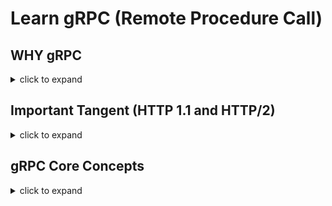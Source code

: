# Learn gRPC (Remote Procedure Call)

## WHY gRPC

<details>
<summary>click to expand</summary>

1. [gRPC](https://grpc.io/docs/what-is-grpc/introduction/) is created to
    1. Achieve low latency for service-to-service communication in a large-scale distributed system (e.g. microservices).
    1. Be super efficient over low-power and low-bandwidth systems.
    1. Run anywhere; support multi language/platform environments. Example, client could be in `GO` and server could be in `.NET`.
    1. and more ...

1. gRPC fast performance results from
    1. Leveraging HTTP/2 `multiplexing` capabilities. Browsers can do more over fewer TCP connections (more on this later).
    1. Its custom protocol called Protocol Buffer (protobuf): its language-neutral, platform-neutral, and extensible mechanism for serializing structured data.

1. gRPC could be a good target when modernizing WCF. Note, CoreWCF exists as well.

</details>

## Important Tangent (HTTP 1.1 and HTTP/2)

<details>
<summary>click to expand</summary>

gRPC takes advantage of HTTP/2 multiplexing capability to achieve great performance. Let’s understand it better.

### **HTTP 1.1**

Quick refresher of the familiar, HTTP 1.1.

<details>
<summary>click to expand</summary>

1. HTTP 1.1 only supports single request/response model per TCP connection between client (e.g. browser) and server.

1. Browsers can re-use single persistent TCP connection to fetch multiple resources one-by-one. Example, download main.js, then main.css, and so on.

1. Now to fetch multiple resources in parallel - help improve performance - browsers must open and use multiple TCP connections (Browser specific limits apply).

    ![http1.1](./diagrams/http1.1.png)

</details>

### **HTTP/2**

HTTP/2 new binary framing layer resolves the head-of-line blocking problem found in HTTP/1.x and eliminates the need for multiple connections to enable parallel processing and delivery of requests and responses. This makes your applications faster and cheaper to deploy.

Let's see how.

<details>
<summary>click to expand</summary>

1. HTTP/2 is designed with goals to 1/ reduce latency by enabling full request and response *multiplexing*, 2/ minimize protocol overhead via efficient compression of HTTP header fields, 3/ add support for request prioritization, and more.

1. HTTP 1.1 core concepts - ex: HTTP methods, status codes, URIs - remain in place. HTTP/2 modifies how the data is exchanged: new binary framing layer, which dictates how the HTTP messages are encapsulated and transferred between the client and server.

1. HTTP/2 breaks down the HTTP protocol communication into an exchange of binary-encoded frames, which are then mapped to messages that belong to a particular stream, and all of which are multiplexed within a single TCP connection.

    This is the foundation that enables all other features and performance optimizations provided by the HTTP/2 protocol.

1. Diagram below shows anatomy of the binary-encoded frames: `Stream`, `Message`, and `Frame`.
    1. Stream - A bidirectional flow of bytes within an established connection, which may carry one or more messages.
    1. Message - A complete sequence of frames that map to a logical request or response message.
    1. Frame - The smallest unit of communication in HTTP/2, each containing a frame header, which at a minimum identifies the stream to which the frame belongs.

    ![http2](./diagrams/http2.png)

</details>

</details>

## gRPC Core Concepts

<details>
<summary>click to expand</summary>

1. gRPC is an open-source framework designed efficient communication between distributed services.
    1. gRPC does require HTTP/2 and TLS.

1. gRPC uses its own custom mechanism called [`Protocol Buffers`](https://developers.google.com/protocol-buffers/docs/overview) (*protobuf*) for both 1/ Interface Definition Language (IDL) and 2/ as its underlying message interchange format.
    1. FYI: gRPC can be used with other data formats such as JSON.
1. Compared to the JSON/XML, *protobuf* isn't human readable (tooling exist to assist with this) but is more compact and faster to serialize.
1. gRPC takes a contract-first approach to service (i.e. API) development. This service contract is defined in an ordinary text file with a `.proto` extension.
1. In `.proto` file, you will use a language agnostic syntax to define the shape of your service:
    1. Specify the methods that can be called remotely with their parameters.
    1. Strongly typed request/response message types (analogous to data models).

        ```c#
        // Sample .proto file
    
        syntax = "proto3";
        
        // The greeting service definition.
        service Greeter {
          // Method: Sends a greeting
          rpc SayHello (HelloRequest) returns (HelloReply);
        }
        
        // The request message containing the user's name.
        message HelloRequest {
          string name = 1;
        }
        
        // The response message containing the greetings.
        message HelloReply {
          string message = 1;
        }
        ```

1. You will use gRPC tooling - protobuf complier called `protoc` - to compile the .proto file(s).
1. `protoc` compiler will generate the data access classes in your preferred language (e.g. NET, Java, Python, and more):
    1. Methods defined by the service’s contract.
    1. Base class that will contain request/response message classes (i.e. Data Models).
    1. and more...

1. Unlike HTTP APIs, gRPC services cannot be called directly from the browser (as of June 2022).
    1. Approaches like gRPC-web, Transcoding (maps HTTP/JSON to gRPC methods), and gRPC-gateway make this use case possible. Reference [Modernization with gRPC](./3.modernization-with-grpc.md) section for more details.

1. Diagram below summarizes gRPC basics (source .NET)

    ![gRPC-basics](./diagrams/gRPC-basics.png)

</details>
